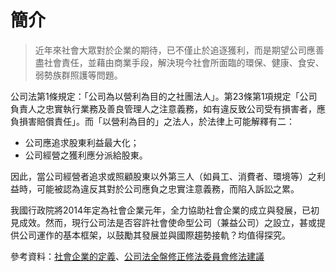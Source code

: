 # 簡介

> 近年來社會大眾對於企業的期待，已不僅止於追逐獲利，而是期望公司應善盡社會責任，並藉由商業手段，解決現今社會所面臨的環保、健康、食安、弱勢族群照護等問題。

公司法第1條規定：「公司為以營利為目的之社團法人」。第23條第1項規定「公司負責人之忠實執行業務及善良管理人之注意義務，如有違反致公司受有損害者，應負損害賠償責任」。而「以營利為目的」之法人，於法律上可能解釋有二：

* 公司應追求股東利益最大化；
* 公司經營之獲利應分派給股東。

因此，當公司經營者追求或照顧股東以外第三人（如員工、消費者、環境等）之利益時，可能被認為違反其對於公司應負之忠實注意義務，而陷入訴訟之累。

我國行政院將2014年定為社會企業元年，全力協助社會企業的成立與發展，已初見成效。然而，現行公司法是否容許社會使命型公司（兼益公司）之設立，甚或提供公司運作的基本框架，以鼓勵其發展並與國際趨勢接軌？均值得探究。

參考資料：[社會企業的定義](http://www.seinsights.asia/aboutse)、[公司法全盤修正修法委員會修法建議](http://www.scocar.org.tw/)
